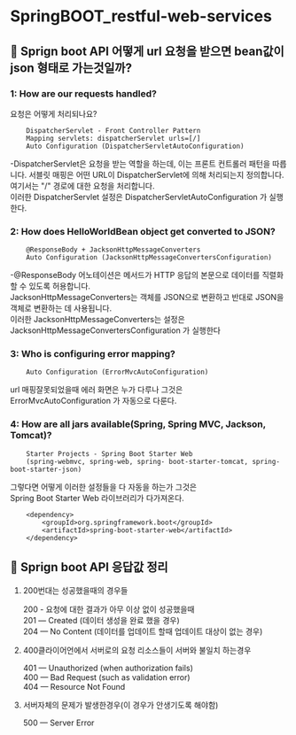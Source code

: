 # SpringBOOT_restful-web-services

## 📘 Sprign boot API 어떻게 url 요청을 받으면 bean값이 json 형태로 가는것일까?


### 1: How are our requests handled?
요청은 어떻게 처리되나요?

        DispatcherServlet - Front Controller Pattern
        Mapping servlets: dispatcherServlet urls=[/]
        Auto Configuration (DispatcherServletAutoConfiguration)

-DispatcherServlet은 요청을 받는 역할을 하는데, 이는 프론트 컨트롤러 패턴을 따릅니다. 
서블릿 매핑은 어떤 URL이 DispatcherServlet에 의해 처리되는지 정의합니다.   
여기서는 "/" 경로에 대한 요청을 처리합니다.  
이러한 DispatcherServlet 설정은 DispatcherServletAutoConfiguration 가 실행한다.


### 2: How does HelloWorldBean object get converted to JSON?  

        @ResponseBody + JacksonHttpMessageConverters
        Auto Configuration (JacksonHttpMessageConvertersConfiguration)

-@ResponseBody 어노테이션은 메서드가 HTTP 응답의 본문으로 데이터를 직렬화할 수 있도록 허용합니다.  
JacksonHttpMessageConverters는 객체를 JSON으로 변환하고 반대로 JSON을 객체로 변환하는 데 사용됩니다.  
이러한 JacksonHttpMessageConverters는 설정은 JacksonHttpMessageConvertersConfiguration 가 실행한다

### 3: Who is configuring error mapping?  

        Auto Configuration (ErrorMvcAutoConfiguration)

url 매핑잘못되었을때 에러 화면은 누가 다루나 그것은  
ErrorMvcAutoConfiguration 가 자동으로 다룬다.

### 4: How are all jars available(Spring, Spring MVC, Jackson, Tomcat)?  

        Starter Projects - Spring Boot Starter Web 
        (spring-webmvc, spring-web, spring- boot-starter-tomcat, spring-boot-starter-json)

그렇다면 어떻게 이러한 설정들을 다 자동을 하는가 그것은  
Spring Boot Starter Web 라이브러리가 다가져온다.

        <dependency>
            <groupId>org.springframework.boot</groupId>
            <artifactId>spring-boot-starter-web</artifactId>
        </dependency>

## 📘 Sprign boot API 응답값 정리

1) 200번대는 성공했을때의 경우들   
    
    200 - 요청에 대한 결과가 아무 이상 없이 성공했을때  
    201 — Created (데이터 생성을 완료 했을 경우)  
    204 — No Content (데이터를 업데이트 할때 업데이트 대상이 없는 경우)  

2) 400클라이어언에서 서버로의 요청 리소스들이 서버와 불일치 하는경우  
   
    401 — Unauthorized (when authorization fails)   
    400 — Bad Request (such as validation error)   
    404 — Resource Not Found  

3) 서버자체의 문제가 발생한경우(이 경우가 안생기도록 해야함)     
    
    500 — Server Error  